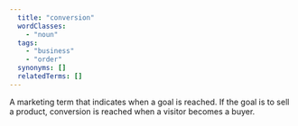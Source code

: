 ```yaml
---
  title: "conversion"
  wordClasses:
    - "noun"
  tags:
    - "business"
    - "order"
  synonyms: []
  relatedTerms: []
---
```

A marketing term that indicates when a goal is reached. If the goal is to sell a product, conversion is reached when a visitor becomes a buyer.
